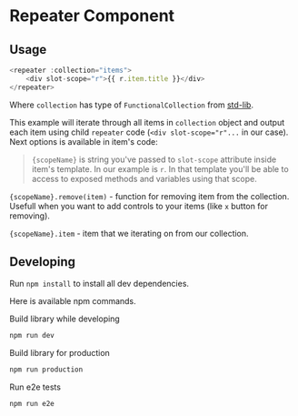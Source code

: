 # Repeater Component

## Usage
```js
<repeater :collection="items">
    <div slot-scope="r">{{ r.item.title }}</div>
</repeater>
```
Where `collection` has type of `FunctionalCollection` from [std-lib](https://github.com/RebelCode/std-lib).

This example will iterate through all items in `collection` object and output each item using child `repeater` code (`<div slot-scope="r"...` in our case). Next options is available in item's code:

> `{scopeName}` is string you've passed to `slot-scope` attribute inside item's template. In our example is `r`. In that template you'll be able to access to exposed methods and variables using that scope.

`{scopeName}.remove(item)` - function for removing item from the collection. Usefull when you want to add controls to your items (like `x` button for removing).

`{scopeName}.item` - item that we iterating on from our collection.

## Developing
Run `npm install` to install all dev dependencies.

Here is available npm commands.

Build library while developing
```sh
npm run dev
```

Build library for production
```sh
npm run production
```

Run e2e tests
```sh
npm run e2e
```